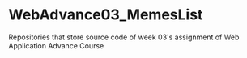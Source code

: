 # WebAdvance03_MemesList
 Repositories that store source code of week 03's assignment of Web Application Advance Course
